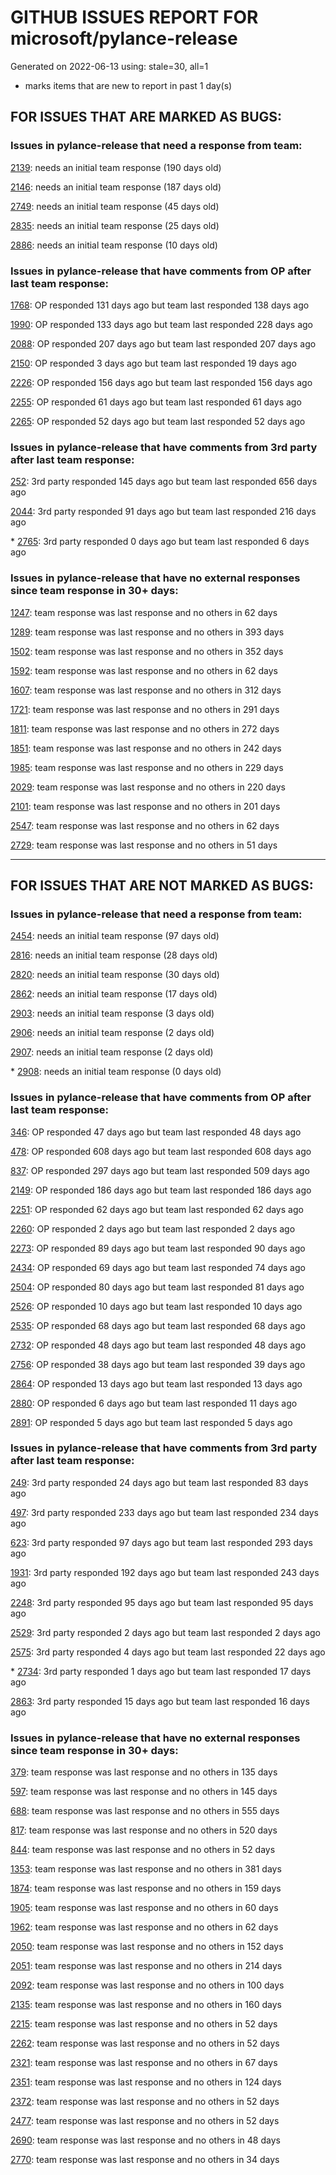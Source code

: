 
# GITHUB ISSUES REPORT FOR microsoft/pylance-release


Generated on 2022-06-13 using: stale=30, all=1


* marks items that are new to report in past 1 day(s)


## FOR ISSUES THAT ARE MARKED AS BUGS:


### Issues in pylance-release that need a response from team:


  [2139](https://github.com/microsoft/pylance-release/issues/2139 "Operator &quot;-&quot; not supported for types &quot;DataFrame&quot; and &quot;Series[Dtype@mean]"): needs an initial team response (190 days old)

  [2146](https://github.com/microsoft/pylance-release/issues/2146 "&quot;Extract method&quot; produces syntax error with multiline except clause"): needs an initial team response (187 days old)

  [2749](https://github.com/microsoft/pylance-release/issues/2749 "Folding functions with multiline returns leaves closing bracket"): needs an initial team response (45 days old)

  [2835](https://github.com/microsoft/pylance-release/issues/2835 "pylance cann't find stubs package automatically after upgrade 2022.5.1"): needs an initial team response (25 days old)

  [2886](https://github.com/microsoft/pylance-release/issues/2886 "Typing open parenthesis forces auto expand of collapsed regions"): needs an initial team response (10 days old)

### Issues in pylance-release that have comments from OP after last team response:


  [1768](https://github.com/microsoft/pylance-release/issues/1768 "When a selected expression begins/ends with a bracket, the &quot;Extract method/variable&quot; command misbehaves"): OP responded 131 days ago but team last responded 138 days ago

  [1990](https://github.com/microsoft/pylance-release/issues/1990 "No docstring popup in codecompletion is provided when immediatly calling a returned nested fuction"): OP responded 133 days ago but team last responded 228 days ago

  [2088](https://github.com/microsoft/pylance-release/issues/2088 "SQLAlchemy Session __enter__ and __exit__ methods not being noticed."): OP responded 207 days ago but team last responded 207 days ago

  [2150](https://github.com/microsoft/pylance-release/issues/2150 "exported name not exposed from workspace package even though listed in __all__"): OP responded 3 days ago but team last responded 19 days ago

  [2226](https://github.com/microsoft/pylance-release/issues/2226 "vscode resolves paths with `..` in them even if the directory doesn't exist / has invalid name"): OP responded 156 days ago but team last responded 156 days ago

  [2255](https://github.com/microsoft/pylance-release/issues/2255 "Pyright CLI and problem tab gives different results. "): OP responded 61 days ago but team last responded 61 days ago

  [2265](https://github.com/microsoft/pylance-release/issues/2265 "trying to install pylance on vsc (osx) and it never finishes"): OP responded 52 days ago but team last responded 52 days ago

### Issues in pylance-release that have comments from 3rd party after last team response:


  [252](https://github.com/microsoft/pylance-release/issues/252 "Pandas filter inferred as Series instead of DataFrame"): 3rd party responded 145 days ago but team last responded 656 days ago

  [2044](https://github.com/microsoft/pylance-release/issues/2044 "intellisense cv2 (OpenCV-Python) does not work"): 3rd party responded 91 days ago but team last responded 216 days ago

\* [2765](https://github.com/microsoft/pylance-release/issues/2765 "Error: command 'pyright.createtypestub' already exists"): 3rd party responded 0 days ago but team last responded 6 days ago

### Issues in pylance-release that have no external responses since team response in 30+ days:


  [1247](https://github.com/microsoft/pylance-release/issues/1247 "&quot;No code actions available&quot; if Ctrl+. is hit quickly after moving the cursor"): team response was last response and no others in 62 days

  [1289](https://github.com/microsoft/pylance-release/issues/1289 "matplotlib: Expected no arguments to &quot;Figure&quot; constructor"): team response was last response and no others in 393 days

  [1502](https://github.com/microsoft/pylance-release/issues/1502 "__iter__ method not defined error"): team response was last response and no others in 352 days

  [1592](https://github.com/microsoft/pylance-release/issues/1592 "While on Live Share, host computer's cursor is moved to remote's cursor when docstring is auto-inserted"): team response was last response and no others in 62 days

  [1607](https://github.com/microsoft/pylance-release/issues/1607 "pandas read_excel(), DataFrame.iloc[] stubs issues"): team response was last response and no others in 312 days

  [1721](https://github.com/microsoft/pylance-release/issues/1721 "Type Issue: No overloads for &quot;read_excel&quot; with BytesIO"): team response was last response and no others in 291 days

  [1811](https://github.com/microsoft/pylance-release/issues/1811 "Missing autocomplete and intellisense about matplotlib.lines.Line2D"): team response was last response and no others in 272 days

  [1851](https://github.com/microsoft/pylance-release/issues/1851 "No overloads for &quot;__getitem__&quot; match the provided arguments"): team response was last response and no others in 242 days

  [1985](https://github.com/microsoft/pylance-release/issues/1985 "Popup from documentation does not respect indentation in code blocks"): team response was last response and no others in 229 days

  [2029](https://github.com/microsoft/pylance-release/issues/2029 "Refactoring multiline context manager statement into new method results in invalid syntax"): team response was last response and no others in 220 days

  [2101](https://github.com/microsoft/pylance-release/issues/2101 "&quot;Extract Variable&quot; do not replace all similar occurrences."): team response was last response and no others in 201 days

  [2547](https://github.com/microsoft/pylance-release/issues/2547 "pandas: Argument of type &quot;(x: Unknown) -> list[Unknown]&quot; cannot be assigned to parameter &quot;arg&quot; of type &quot;() -> Any&quot; in function &quot;aggregate&quot;"): team response was last response and no others in 62 days

  [2729](https://github.com/microsoft/pylance-release/issues/2729 "completeFunctionParens adds unnecessary parentheses for cached properties"): team response was last response and no others in 51 days

---

## FOR ISSUES THAT ARE NOT MARKED AS BUGS:


### Issues in pylance-release that need a response from team:


  [2454](https://github.com/microsoft/pylance-release/issues/2454 "Pylance isn't showing errors"): needs an initial team response (97 days old)

  [2816](https://github.com/microsoft/pylance-release/issues/2816 "Semantic highlighting recognising magic method decorated with lru_cache as function"): needs an initial team response (28 days old)

  [2820](https://github.com/microsoft/pylance-release/issues/2820 "Extract Constant "): needs an initial team response (30 days old)

  [2862](https://github.com/microsoft/pylance-release/issues/2862 "On ssh-remote the pylance does not work"): needs an initial team response (17 days old)

  [2903](https://github.com/microsoft/pylance-release/issues/2903 "Python Refactoring Move to file/to new file"): needs an initial team response (3 days old)

  [2906](https://github.com/microsoft/pylance-release/issues/2906 "Extract method sometimes doesn't add a return statement"): needs an initial team response (2 days old)

  [2907](https://github.com/microsoft/pylance-release/issues/2907 "Extension causes high cpu load"): needs an initial team response (2 days old)

\* [2908](https://github.com/microsoft/pylance-release/issues/2908 "Import &quot;zoautil_py&quot; could not be resolvedPylancereportMissingImports"): needs an initial team response (0 days old)

### Issues in pylance-release that have comments from OP after last team response:


  [346](https://github.com/microsoft/pylance-release/issues/346 "Support for doccer-style docstring expansion"): OP responded 47 days ago but team last responded 48 days ago

  [478](https://github.com/microsoft/pylance-release/issues/478 "Support Bazel sandboxs for imports"): OP responded 608 days ago but team last responded 608 days ago

  [837](https://github.com/microsoft/pylance-release/issues/837 "How can I disable the bundled SQLAlchemy stubs?"): OP responded 297 days ago but team last responded 509 days ago

  [2149](https://github.com/microsoft/pylance-release/issues/2149 "Syntax highlighting issue when @ appears as first character after line continuation when indexing is present"): OP responded 186 days ago but team last responded 186 days ago

  [2251](https://github.com/microsoft/pylance-release/issues/2251 "Docstrings are not shown correctly"): OP responded 62 days ago but team last responded 62 days ago

  [2260](https://github.com/microsoft/pylance-release/issues/2260 "Pylance doesn't trigger if file created by command code"): OP responded 2 days ago but team last responded 2 days ago

  [2273](https://github.com/microsoft/pylance-release/issues/2273 "F2 rename variable doesn't work"): OP responded 89 days ago but team last responded 90 days ago

  [2434](https://github.com/microsoft/pylance-release/issues/2434 "Activating IntelliCode for Python failed."): OP responded 69 days ago but team last responded 74 days ago

  [2504](https://github.com/microsoft/pylance-release/issues/2504 "Narrow completion suggestions to __all__ value"): OP responded 80 days ago but team last responded 81 days ago

  [2526](https://github.com/microsoft/pylance-release/issues/2526 "Can't turn off autcomplete addBrackets setting"): OP responded 10 days ago but team last responded 10 days ago

  [2535](https://github.com/microsoft/pylance-release/issues/2535 "Remove auto-import when typing the letter d to avoid being serenaded with The Zen of Python"): OP responded 68 days ago but team last responded 68 days ago

  [2732](https://github.com/microsoft/pylance-release/issues/2732 "[Feature request] Faster syntax highlighting & autocompletion for larger files (10 000 lines of code +)"): OP responded 48 days ago but team last responded 48 days ago

  [2756](https://github.com/microsoft/pylance-release/issues/2756 "Pylance extension consistenly uses 100% CPU in macOS"): OP responded 38 days ago but team last responded 39 days ago

  [2864](https://github.com/microsoft/pylance-release/issues/2864 "Use information from .pyi files in .py files they describe"): OP responded 13 days ago but team last responded 13 days ago

  [2880](https://github.com/microsoft/pylance-release/issues/2880 "Python Intellisense stops working when connected via SSH to AWS EC2 Instance"): OP responded 6 days ago but team last responded 11 days ago

  [2891](https://github.com/microsoft/pylance-release/issues/2891 " __init__.py is handled differently than python files in the same path"): OP responded 5 days ago but team last responded 5 days ago

### Issues in pylance-release that have comments from 3rd party after last team response:


  [249](https://github.com/microsoft/pylance-release/issues/249 "Bug in bundled django stubs"): 3rd party responded 24 days ago but team last responded 83 days ago

  [497](https://github.com/microsoft/pylance-release/issues/497 "reportGeneralTypeIssues category is too generic"): 3rd party responded 233 days ago but team last responded 234 days ago

  [623](https://github.com/microsoft/pylance-release/issues/623 "Pylance insiders"): 3rd party responded 97 days ago but team last responded 293 days ago

  [1931](https://github.com/microsoft/pylance-release/issues/1931 "No intellisense when from django."): 3rd party responded 192 days ago but team last responded 243 days ago

  [2248](https://github.com/microsoft/pylance-release/issues/2248 "New folding strategy do not folds multiline dicts declarations, neither internally indented multiline strings."): 3rd party responded 95 days ago but team last responded 95 days ago

  [2529](https://github.com/microsoft/pylance-release/issues/2529 "Prompted to reload window every time on devcontainer open"): 3rd party responded 2 days ago but team last responded 2 days ago

  [2575](https://github.com/microsoft/pylance-release/issues/2575 "Could we support `add a type hint` action in VSCode like the PyCharm does?"): 3rd party responded 4 days ago but team last responded 22 days ago

\* [2734](https://github.com/microsoft/pylance-release/issues/2734 "reportMissingImports"): 3rd party responded 1 days ago but team last responded 17 days ago

  [2863](https://github.com/microsoft/pylance-release/issues/2863 "help im getting pylance client couldn't create conncet to server"): 3rd party responded 15 days ago but team last responded 16 days ago

### Issues in pylance-release that have no external responses since team response in 30+ days:


  [379](https://github.com/microsoft/pylance-release/issues/379 "Enhancement: Allow specification of a list of modules to not do type checking for"): team response was last response and no others in 135 days

  [597](https://github.com/microsoft/pylance-release/issues/597 "'reportMissingModuleSource' warning for requests.packages.*"): team response was last response and no others in 145 days

  [688](https://github.com/microsoft/pylance-release/issues/688 "No documents says &quot;pylance support pyrightconfig.json&quot; completely"): team response was last response and no others in 555 days

  [817](https://github.com/microsoft/pylance-release/issues/817 "Default severity levels in PyLance"): team response was last response and no others in 520 days

  [844](https://github.com/microsoft/pylance-release/issues/844 "Intellisense is messed up. Function information and type checking is useless for matplotlib (and other modules like numpy) "): team response was last response and no others in 52 days

  [1353](https://github.com/microsoft/pylance-release/issues/1353 "Series.unique() has some kind of typing issue"): team response was last response and no others in 381 days

  [1874](https://github.com/microsoft/pylance-release/issues/1874 "Strange syntax highlighting in notebooks on github.dev."): team response was last response and no others in 159 days

  [1905](https://github.com/microsoft/pylance-release/issues/1905 "Stop Suggesting Enum member access on Enum members"): team response was last response and no others in 60 days

  [1962](https://github.com/microsoft/pylance-release/issues/1962 "VS code does not handle escaping braces in f-strings"): team response was last response and no others in 62 days

  [2050](https://github.com/microsoft/pylance-release/issues/2050 "Tensorflow.data module not recognized after vscode update"): team response was last response and no others in 152 days

  [2051](https://github.com/microsoft/pylance-release/issues/2051 "how to annotate tuple[tuple[? - `Tuple entry is incorrect type` ..."): team response was last response and no others in 214 days

  [2092](https://github.com/microsoft/pylance-release/issues/2092 "&quot;Code is Unreachable&quot; is showed when code is actually working"): team response was last response and no others in 100 days

  [2135](https://github.com/microsoft/pylance-release/issues/2135 "Ignoring *.ipynb files does not work"): team response was last response and no others in 160 days

  [2215](https://github.com/microsoft/pylance-release/issues/2215 "Problem with hihglight code in dif comparison mode for python"): team response was last response and no others in 52 days

  [2262](https://github.com/microsoft/pylance-release/issues/2262 "PYTHONPATH in .env file ignored with pyright extraPaths config"): team response was last response and no others in 52 days

  [2321](https://github.com/microsoft/pylance-release/issues/2321 "Commented code at the end of a method doesn't collapse with method"): team response was last response and no others in 67 days

  [2351](https://github.com/microsoft/pylance-release/issues/2351 "Add TensorFlow 2.7 support"): team response was last response and no others in 124 days

  [2372](https://github.com/microsoft/pylance-release/issues/2372 "Can't get the function information for matplotlib.figure.Figure.add_subplot"): team response was last response and no others in 52 days

  [2477](https://github.com/microsoft/pylance-release/issues/2477 "Startup imports unkown"): team response was last response and no others in 52 days

  [2690](https://github.com/microsoft/pylance-release/issues/2690 "Showing LaTeX formulas in python help pop-up"): team response was last response and no others in 48 days

  [2770](https://github.com/microsoft/pylance-release/issues/2770 "Unreachable code for common django exception"): team response was last response and no others in 34 days

